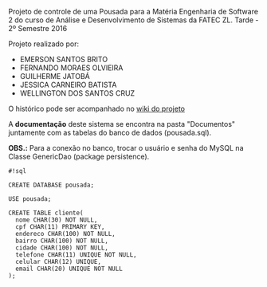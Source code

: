 Projeto de controle de uma Pousada para a Matéria Engenharia de Software 2 
do curso de Análise e Desenvolvimento de Sistemas da FATEC ZL. 
Tarde - 2º Semestre 2016

Projeto realizado por:

- EMERSON SANTOS BRITO
- FERNANDO MORAES OLVIEIRA
- GUILHERME JATOBÁ
- JESSICA CARNEIRO BATISTA
- WELLINGTON DOS SANTOS CRUZ

O histórico pode ser acompanhado no [wiki do projeto](https://bitbucket.org/jaegers/pousada/wiki/)

A **documentação** deste sistema se encontra na pasta "Documentos" juntamente 
com as tabelas do banco de dados (pousada.sql).

**OBS.:** Para a conexão no banco, trocar o usuário e senha do MySQL 
na Classe GenericDao (package persistence).



```
#!sql

CREATE DATABASE pousada;

USE pousada;

CREATE TABLE cliente(
  nome CHAR(30) NOT NULL,
  cpf CHAR(11) PRIMARY KEY,
  endereco CHAR(100) NOT NULL,
  bairro CHAR(100) NOT NULL,
  cidade CHAR(100) NOT NULL,
  telefone CHAR(11) UNIQUE NOT NULL,
  celular CHAR(12) UNIQUE,
  email CHAR(20) UNIQUE NOT NULL
);
```